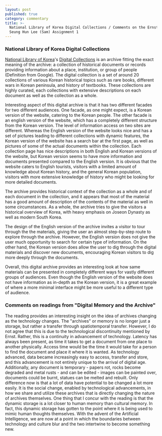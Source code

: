 ```yaml
---
layout: post
published: true
category: commentary
title: >-
  National Library of Korea Digital Collections / Comments on the Ernst Reading 
  Seung Hun Lee (Sam) Assignment 1
---
```

### National Library of Korea Digital Collections

[National Library of Korea](http://www.nl.go.kr/english/)'s  [Digital Collections](http://nlcollection.nl.go.kr/english/index.html) is an archive fitting the exact meaning of the archive: a collection of historical documents or records providing information about a place, institution, or group of people (Definition from Google). The digital collection is a set of around 20 collections of various Korean historical topics such as rare books, different wars in Korean peninsula, and history of textbooks. These collections are highly curated, each collections with extensive descriptions on each document as well as the collection as a whole.

Interesting aspect of this digital archive is that it has two different facades for two different audiences. One facade, as one might expect, is a Korean version of the website, catering to the Korean people. The other facade is an english version of the website, which has a completely different structure from the Korean version. The level of information access on two sites are different. Whereas the English version of the website looks nice and has a set of pictures leading to different collections with dynamic features, the Korean version of the website has a search bar at the first page, as well as pictures of some of the actual documents within the collection. Each collection page has nice descriptions in both English and Korean versions of the website, but Korean version seems to have more information and documents presented compared to the English version. It is obvious that the website caters to English tourists, visitors with a limited amount of knowledge about Korean history, and the general Korean population, visitors with more extensive knowledge of history who might be looking for more detailed documents.

The archive provides historical context of the collection as a whole and of each document in the collection, and it appears that most of the material has a good amount of description of the contents of the material as well in some circumstances. As a whole, the archive tries to give the visitors a historical overview of Korea, with heavy emphasis on Joseon Dynasty as well as modern South Korea.

The design of the English version of the archive invites a visitor to tour through the the materials, giving the user an almost step-by-step route to explore through the archive. However, the English version does not give the user much opportunity to search for certain type of information. On the other hand, the Korean version does allow the user to dig through the digital materials and discover new documents, encouraging Korean visitors to dig more deeply through the documents.

Overall, this digital archive provides an interesting look at how same materials can be presented in completely different ways for vastly different groups of audiences. Even though the English version of the website does not have information as in-depth as the Korean version, it is a great example of where a more minimal interface might be more useful to a different type of audience.

### Comments on readings from "Digital Memory and the Archive"

The reading provides an interesting insight on the idea of archives changing as the technology changes. The "archives" or memory is no longer just a storage, but rather a transfer through spatiotemporal transfer. However, I do not agree that this is due to the technological discontinuity mentioned by Ernst. Rather, this is a continuity in advancement of technology. Latency has always been present, as time it takes to get a document from one place to another physically. Access time would be the time it would take for a person to find the document and place it where it is wanted. As technology advanced, data became increasingly easy to access, transfer and store, and this advancement is not entirely unique to the arrival of digital age. Additionally, any document is temporary - papers rot, rocks become degraded and metal rusts - and can be edited - images can be painted over, documents could be burnt, statues can be melted and rebuilt. Only difference now is that a lot of data have potential to be changed a lot more easily. It is the social change, enabled by technological advancements, in how we share and utilize these archives that is directly changing the nature of archives themselves. One thing that I concur with the reading is that the dynamic storage is a lot closer to human memory than cultural memory. In fact, this dynamic storage has gotten to the point where it is being used to mimic human thoughts themselves. With the advent of the Artificial Intelligence, we are now at a point in which the boundaries between technology and culture blur and the two intertwine to become something new.
